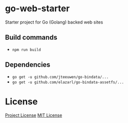 # go-web-starter
Starter project for Go (Golang) backed web sites

## Build commands
* `npm run build`

## Dependencies
* `go get -u github.com/jteeuwen/go-bindata/...`
* `go get -u github.com/elazarl/go-bindata-assetfs/...`

# License
[Project License](LICENSE)
[MIT License](http://en.wikipedia.org/wiki/MIT_License)
